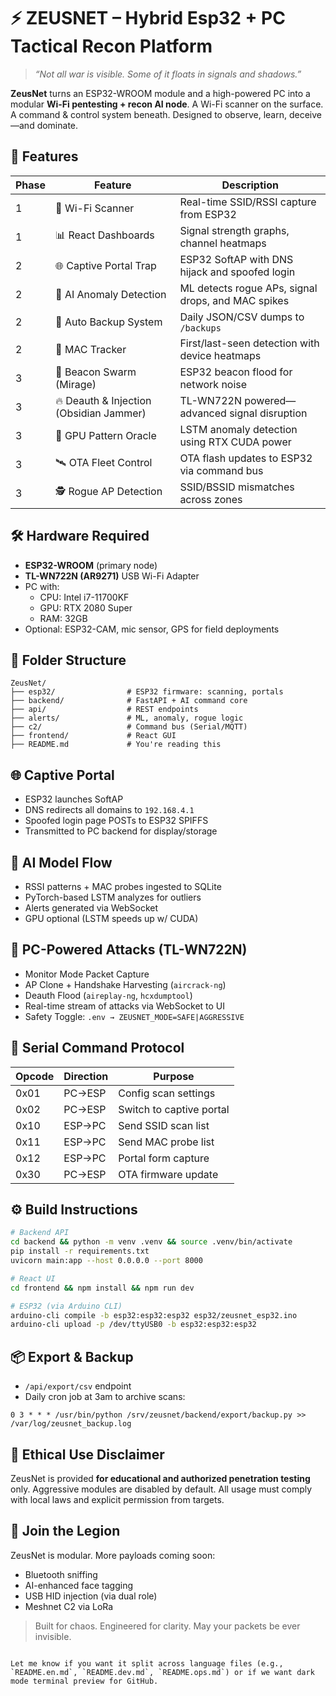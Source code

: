 # ⚡ ZEUSNET – Hybrid Esp32 + PC Tactical Recon Platform

> *“Not all war is visible. Some of it floats in signals and shadows.”*

**ZeusNet** turns an ESP32-WROOM module and a high-powered PC into a modular **Wi-Fi pentesting + recon AI node**. A Wi-Fi scanner on the surface. A command & control system beneath. Designed to observe, learn, deceive—and dominate.

## 🚀 Features

| Phase | Feature                      | Description                                         |
|-------|------------------------------|-----------------------------------------------------|
| 1     | 📡 Wi-Fi Scanner             | Real-time SSID/RSSI capture from ESP32             |
| 1     | 📊 React Dashboards          | Signal strength graphs, channel heatmaps           |
| 2     | 🌐 Captive Portal Trap       | ESP32 SoftAP with DNS hijack and spoofed login     |
| 2     | 🧠 AI Anomaly Detection      | ML detects rogue APs, signal drops, and MAC spikes |
| 2     | 📁 Auto Backup System        | Daily JSON/CSV dumps to `/backups`                 |
| 2     | 📡 MAC Tracker               | First/last-seen detection with device heatmaps     |
| 3     | 👻 Beacon Swarm (Mirage)     | ESP32 beacon flood for network noise               |
| 3     | 🔥 Deauth & Injection (Obsidian Jammer) | TL-WN722N powered—advanced signal disruption |
| 3     | 🧬 GPU Pattern Oracle        | LSTM anomaly detection using RTX CUDA power        |
| 3     | 🛰 OTA Fleet Control         | OTA flash updates to ESP32 via command bus         |
| 3     | 🕵️ Rogue AP Detection       | SSID/BSSID mismatches across zones                 |

## 🛠 Hardware Required

- **ESP32-WROOM** (primary node)
- **TL-WN722N (AR9271)** USB Wi-Fi Adapter
- PC with:
  - CPU: Intel i7-11700KF
  - GPU: RTX 2080 Super
  - RAM: 32GB
- Optional: ESP32-CAM, mic sensor, GPS for field deployments

## 🧱 Folder Structure

```plaintext
ZeusNet/
├── esp32/                # ESP32 firmware: scanning, portals
├── backend/              # FastAPI + AI command core
├── api/                  # REST endpoints
├── alerts/               # ML, anomaly, rogue logic
├── c2/                   # Command bus (Serial/MQTT)
├── frontend/             # React GUI
├── README.md             # You're reading this
````


## 🌐 Captive Portal

* ESP32 launches SoftAP
* DNS redirects all domains to `192.168.4.1`
* Spoofed login page POSTs to ESP32 SPIFFS
* Transmitted to PC backend for display/storage


## 🧠 AI Model Flow

* RSSI patterns + MAC probes ingested to SQLite
* PyTorch-based LSTM analyzes for outliers
* Alerts generated via WebSocket
* GPU optional (LSTM speeds up w/ CUDA)

## 🧬 PC-Powered Attacks (TL-WN722N)

* Monitor Mode Packet Capture
* AP Clone + Handshake Harvesting (`aircrack-ng`)
* Deauth Flood (`aireplay-ng`, `hcxdumptool`)
* Real-time stream of attacks via WebSocket to UI
* Safety Toggle: `.env → ZEUSNET_MODE=SAFE|AGGRESSIVE`


## 🔌 Serial Command Protocol

| Opcode | Direction | Purpose                  |
| ------ | --------- | ------------------------ |
| 0x01   | PC→ESP    | Config scan settings     |
| 0x02   | PC→ESP    | Switch to captive portal |
| 0x10   | ESP→PC    | Send SSID scan list      |
| 0x11   | ESP→PC    | Send MAC probe list      |
| 0x12   | ESP→PC    | Portal form capture      |
| 0x30   | PC→ESP    | OTA firmware update      |

## ⚙️ Build Instructions

```bash
# Backend API
cd backend && python -m venv .venv && source .venv/bin/activate
pip install -r requirements.txt
uvicorn main:app --host 0.0.0.0 --port 8000

# React UI
cd frontend && npm install && npm run dev

# ESP32 (via Arduino CLI)
arduino-cli compile -b esp32:esp32:esp32 esp32/zeusnet_esp32.ino
arduino-cli upload -p /dev/ttyUSB0 -b esp32:esp32:esp32
```

## 📦 Export & Backup

* `/api/export/csv` endpoint
* Daily cron job at 3am to archive scans:

```cron
0 3 * * * /usr/bin/python /srv/zeusnet/backend/export/backup.py >> /var/log/zeusnet_backup.log
```

## 🔐 Ethical Use Disclaimer

ZeusNet is provided **for educational and authorized penetration testing** only. Aggressive modules are disabled by default. All usage must comply with local laws and explicit permission from targets.

## 🧿 Join the Legion

ZeusNet is modular. More payloads coming soon:

* Bluetooth sniffing
* AI-enhanced face tagging
* USB HID injection (via dual role)
* Meshnet C2 via LoRa

> Built for chaos. Engineered for clarity. May your packets be ever invisible.

```

Let me know if you want it split across language files (e.g., `README.en.md`, `README.dev.md`, `README.ops.md`) or if we want dark mode terminal preview for GitHub.
```
